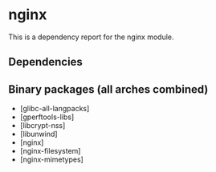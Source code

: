 # nginx
This is a dependency report for the nginx module.
## Dependencies
## Binary packages (all arches combined)
* [glibc-all-langpacks]
* [gperftools-libs]
* [libcrypt-nss]
* [libunwind]
* [nginx]
* [nginx-filesystem]
* [nginx-mimetypes]
